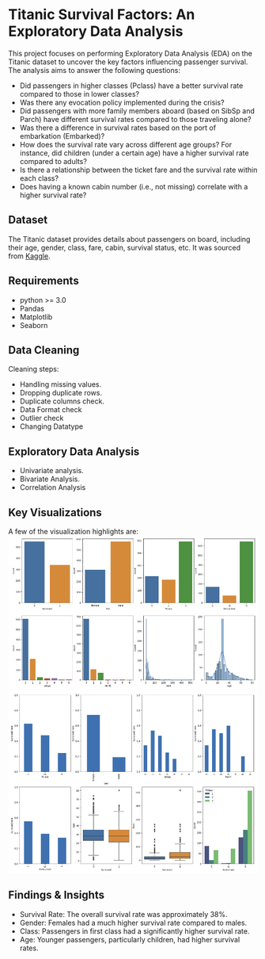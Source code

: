 # Titanic Survival Factors: An Exploratory Data Analysis
This project focuses on performing Exploratory Data Analysis (EDA) on the Titanic dataset to uncover the key factors influencing passenger survival. The analysis aims to answer the following questions:
* Did passengers in higher classes (Pclass) have a better survival rate compared to those in lower classes?
* Was there any evocation policy implemented during the crisis?
* Did passengers with more family members aboard (based on SibSp and Parch) have different survival rates compared to those traveling alone?
* Was there a difference in survival rates based on the port of embarkation (Embarked)?
* How does the survival rate vary across different age groups? For instance, did children (under a certain age) have a higher survival rate compared to adults?
* Is there a relationship between the ticket fare and the survival rate within each class?
* Does having a known cabin number (i.e., not missing) correlate with a higher survival rate?
## Dataset
The Titanic dataset provides details about passengers on board, including their age, gender, class, fare, cabin, survival status, etc. It was sourced from [Kaggle](https://www.kaggle.com/datasets/yasserh/titanic-dataset).
## Requirements
* python >= 3.0
* Pandas
* Matplotlib
* Seaborn
## Data Cleaning
Cleaning steps:
* Handling missing values.
* Dropping duplicate rows.
* Duplicate columns check.
* Data Format check
* Outlier check
* Changing Datatype
## Exploratory Data Analysis
* Univariate analysis.
* Bivariate Analysis.
*  Correlation Analysis
## Key Visualizations
A few of the visualization highlights are:
![Correlation Heatmap](img/univariate.png)
![Correlation Heatmap](img/bivariate.png)
## Findings & Insights
* Survival Rate: The overall survival rate was approximately 38%.
* Gender: Females had a much higher survival rate compared to males.
* Class: Passengers in first class had a significantly higher survival rate.
* Age: Younger passengers, particularly children, had higher survival rates.


  
